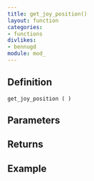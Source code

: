 ```yaml
---
title: get_joy_position()
layout: function
categories:
- functions
divlikes:
- bennugd
module: mod_
---
```


## Definition

    get_joy_position ( )

## Parameters

## Returns

## Example
